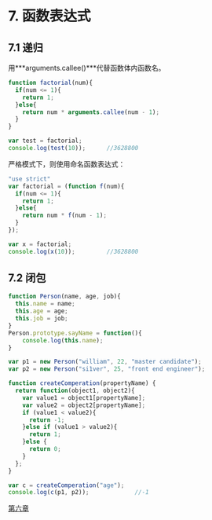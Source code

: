 # 7. 函数表达式

## 7.1 递归

用***arguments.callee()***代替函数体内函数名。

```javascript
function factorial(num){
  if(num <= 1){
    return 1;
  }else{
    return num * arguments.callee(num - 1);
  }
}

var test = factorial;
console.log(test(10));		//3628800
```

严格模式下，则使用命名函数表达式：

```javascript
"use strict"
var factorial = (function f(num){
  if(num <= 1){
    return 1;
  }else{
    return num * f(num - 1);
  }
});

var x = factorial;
console.log(x(10));			//3628800
```

## 7.2 闭包

```javascript
function Person(name, age, job){
  this.name = name;
  this.age = age;
  this.job = job;
}
Person.prototype.sayName = function(){
	console.log(this.name);
}

var p1 = new Person("william", 22, "master candidate");
var p2 = new Person("si1ver", 25, "front end engineer");

function createComperation(propertyName) {
  return function(object1, object2){
    var value1 = object1[propertyName];
    var value2 = object2[propertyName];
    if (value1 < value2){
      return -1;
    }else if (value1 > value2){
      return 1;
    }else {
      return 0;
    }
  };
}

var c = createComperation("age");
console.log(c(p1, p2));				//-1
```

[第六章](https://github.com/Si3ver/learnjs/blob/master/redbook/ch6.md)
